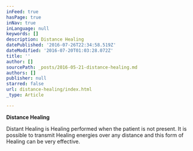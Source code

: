 ```yaml
---
inFeed: true
hasPage: true
inNav: true
inLanguage: null
keywords: []
description: Distance Healing
datePublished: '2016-07-26T22:34:58.519Z'
dateModified: '2016-07-20T01:03:28.072Z'
title: ''
author: []
sourcePath: _posts/2016-05-21-distance-healing.md
authors: []
publisher: null
starred: false
url: distance-healing/index.html
_type: Article

---
```

**Distance Healing**

Distant Healing is Healing performed when the patient is not present. It is possible to transmit Healing energies over any distance and this form of Healing can be very effective.